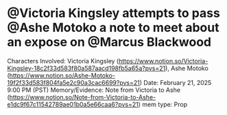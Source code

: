 # @Victoria Kingsley attempts to pass @Ashe Motoko a note to meet about an expose on @Marcus Blackwood

Characters Involved: Victoria Kingsley (https://www.notion.so/Victoria-Kingsley-18c2f33d583f80a587aacd198fb5a65a?pvs=21), Ashe Motoko (https://www.notion.so/Ashe-Motoko-19f2f33d583f804fa5e2c90a3cac6699?pvs=21)
Date: February 21, 2025 9:00 PM (PST)
Memory/Evidence: Note from Victoria to Ashe (https://www.notion.so/Note-from-Victoria-to-Ashe-e1dc9f67c11542789ae01b0a5e66caa6?pvs=21)
mem type: Prop
